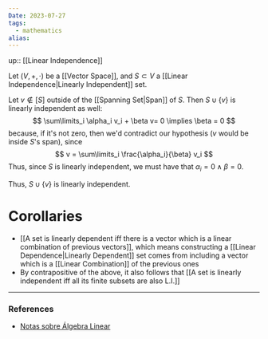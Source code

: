 ```yaml
---
Date: 2023-07-27
tags:
  - mathematics
alias: 
---
```

up:: [[Linear Independence]]

Let $(V, +, \cdot)$ be a [[Vector Space]], and $S \subset V$ a [[Linear Independence|Linearly Independent]] set. 

Let $v \notin [S]$ outside of the [[Spanning Set|Span]] of $S$. Then $S \cup \{v\}$ is linearly independent as well: 
$$
\sum\limits_i \alpha_i v_i + \beta v= 0 \implies \beta = 0
$$
because, if it's not zero, then we'd contradict our hypothesis ($v$ would be inside $S$'s span), since
$$
v = \sum\limits_i \frac{\alpha_i}{\beta} v_i
$$
Thus, since $S$ is linearly independent, we must have that $\alpha_i = 0 \land \beta = 0$.

Thus, $S \cup \{v\}$ is linearly independent.

# Corollaries
- [[A set is linearly dependent iff there is a vector which is a linear combination of previous vectors]], which means constructing a [[Linear Dependence|Linearly Dependent]] set comes from including a vector which is a [[Linear Combination]] of the previous ones
- By contrapositive of the above, it also follows that [[A set is linearly independent iff all its finite subsets are also L.I.]]

---
### References
- [Notas sobre Álgebra Linear](https://nicholasvoltani.github.io/2021-12-27-notas-alglin/)
